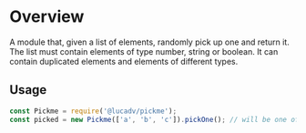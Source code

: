 # Overview

A module that, given a list of elements, randomly pick up one and return it. The list must contain elements of type number, string or boolean. It can contain duplicated elements and elements of different types.

## Usage

```javascript
const Pickme = require('@lucadv/pickme');
const picked = new Pickme(['a', 'b', 'c']).pickOne(); // will be one of a, b or c
```
